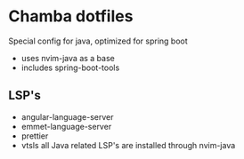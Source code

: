 # Chamba dotfiles
Special config for java, optimized for spring boot
* uses nvim-java as a base
* includes spring-boot-tools

## LSP's
* angular-language-server
* emmet-language-server
* prettier
* vtsls
all Java related LSP's are installed through nvim-java
